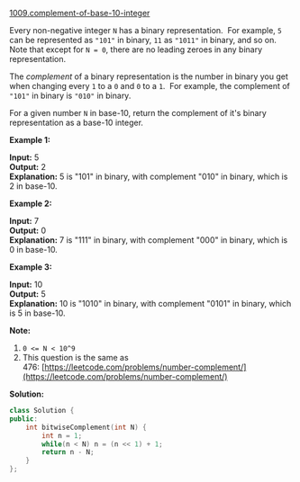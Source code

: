 [1009.complement-of-base-10-integer](https://leetcode.com/problems/complement-of-base-10-integer/)  

Every non-negative integer `N` has a binary representation.  For example, `5` can be represented as `"101"` in binary, `11` as `"1011"` in binary, and so on.  Note that except for `N = 0`, there are no leading zeroes in any binary representation.

The _complement_ of a binary representation is the number in binary you get when changing every `1` to a `0` and `0` to a `1`.  For example, the complement of `"101"` in binary is `"010"` in binary.

For a given number `N` in base-10, return the complement of it's binary representation as a base-10 integer.

**Example 1:**

  
**Input:** 5  
**Output:** 2  
**Explanation:** 5 is "101" in binary, with complement "010" in binary, which is 2 in base-10.  

**Example 2:**

  
**Input:** 7  
**Output:** 0  
**Explanation:** 7 is "111" in binary, with complement "000" in binary, which is 0 in base-10. 

**Example 3:**

  
**Input:** 10  
**Output:** 5  
**Explanation:** 10 is "1010" in binary, with complement "0101" in binary, which is 5 in base-10.  

**Note:**

1.  `0 <= N < 10^9`
2.  This question is the same as 476: [https://leetcode.com/problems/number-complement/](https://leetcode.com/problems/number-complement/)  



**Solution:**  

```cpp
class Solution {
public:
    int bitwiseComplement(int N) {
        int n = 1;
        while(n < N) n = (n << 1) + 1;
        return n - N;
    }
};
```
      